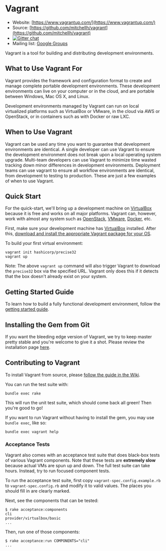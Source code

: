 # Vagrant

* Website: [https://www.vagrantup.com/](https://www.vagrantup.com/)
* Source: [https://github.com/mitchellh/vagrant](https://github.com/mitchellh/vagrant)
* [![Gitter chat](https://badges.gitter.im/mitchellh/vagrant.png)](https://gitter.im/mitchellh/vagrant)
* Mailing list: [Google Groups](https://groups.google.com/group/vagrant-up)

Vagrant is a tool for building and distributing development environments.




## What to Use Vagrant For

Vagrant provides the framework and configuration format to create and manage complete portable development environments. These development environments can live on your computer or in the cloud, and are portable between Windows, Mac OS X, and Linux. 

Development environments managed by Vagrant can run on local virtualized
platforms such as VirtualBox or VMware, in the cloud via AWS or OpenStack,
or in containers such as with Docker or raw LXC.


## When to Use Vagrant

Vagrant can be used any time you want to guarantee that development environments are identical. A single developer can use Vagrant to ensure the development environment does not break upon a local operating system upgrade. Multi-team developers can use Vagrant to minimize time wasted tracking down minor differences in development environments. Deployment teams can use vagrant to ensure all workflow environments are identical, from development to testing to production. These are just a few examples of when to use Vagrant. 



## Quick Start

For the quick-start, we'll bring up a development machine on
[VirtualBox](https://www.virtualbox.org/) because it is free and works
on all major platforms. Vagrant can, however, work with almost any
system such as [OpenStack](https://www.openstack.org/), [VMware](https://www.vmware.com/), [Docker](https://docs.docker.com/), etc.

First, make sure your development machine has
[VirtualBox](https://www.virtualbox.org/)
installed. After this,
[download and install the appropriate Vagrant package for your OS](https://www.vagrantup.com/downloads.html).

To build your first virtual environment:

    vagrant init hashicorp/precise32
    vagrant up

Note: The above `vagrant up` command will also trigger Vagrant to download the
`precise32` box via the specified URL. Vagrant only does this if it detects that
the box doesn't already exist on your system.

## Getting Started Guide

To learn how to build a fully functional development environment, follow the
[getting started guide](https://www.vagrantup.com/docs/getting-started/index.html).

## Installing the Gem from Git

If you want the bleeding edge version of Vagrant, we try to keep master pretty stable
and you're welcome to give it a shot. Please review the installation page [here](https://www.vagrantup.com/docs/installation/source.html).

## Contributing to Vagrant

To install Vagrant from source, please [follow the guide in the Wiki](https://github.com/mitchellh/vagrant/wiki/Installing-Vagrant-from-Source).

You can run the test suite with:

    bundle exec rake

This will run the unit test suite, which should come back all green! Then you're good to go!

If you want to run Vagrant without having to install the gem, you may use `bundle exec`,
like so:

    bundle exec vagrant help

### Acceptance Tests

Vagrant also comes with an acceptance test suite that does black-box
tests of various Vagrant components. Note that these tests are **extremely
slow** because actual VMs are spun up and down. The full test suite can
take hours. Instead, try to run focused component tests.

To run the acceptance test suite, first copy `vagrant-spec.config.example.rb`
to `vagrant-spec.config.rb` and modify it to valid values. The places you
should fill in are clearly marked.

Next, see the components that can be tested:

```
$ rake acceptance:components
cli
provider/virtualbox/basic
...
```

Then, run one of those components:

```
$ rake acceptance:run COMPONENTS="cli"
...
```
